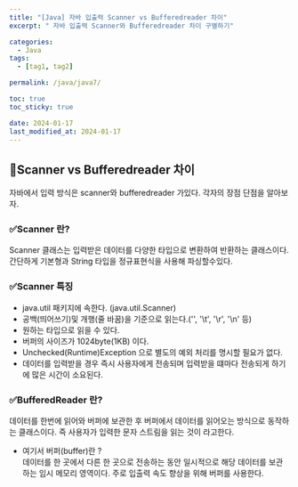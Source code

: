 ```yaml
---
title: "[Java] 자바 입출력 Scanner vs Bufferedreader 차이"
excerpt: " 자바 입출력 Scanner와 Bufferedreader 차이 구별하기"

categories:
  - Java
tags:
  - [tag1, tag2]

permalink: /java/java7/

toc: true
toc_sticky: true

date: 2024-01-17
last_modified_at: 2024-01-17
---
```


## 📌Scanner vs Bufferedreader 차이
자바에서 입력 방식은 scanner와 bufferedreader 가있다. 각자의 장점 단점을 알아보자.

### ✅Scanner 란?
Scanner 클래스는 입력받은 데이터를 다양한 타입으로 변환하여 반환하는 클래스이다.
간단하게 기본형과 String 타입을 정규표현식을 사용해 파싱할수있다.

### ✅Scanner 특징
* java.util 패키지에 속한다. (java.util.Scanner)
* 공백(띄어쓰기)및 개행(줄 바꿈)을 기준으로 읽는다.('', '\t', '\r', '\n' 등)
* 원하는 타입으로 읽을 수 있다.
* 버퍼의 사이즈가 1024byte(1KB) 이다.
* Unchecked(Runtime)Exception 으로 별도의 예외 처리를 명시할 필요가 없다.
* 데이터를 입력받을 경우 즉시 사용자에게 전송되며 입력받을 떄마다 전송되게 하기에 많은 시간이 소요된다.

### ✅BufferedReader 란?
데이터를 한번에 읽어와 버퍼에 보관한 후 버퍼에서 데이터를 읽어오는 방식으로 동작하는 클래스이다.
즉 사용자가 입력한 문자 스트림을 읽는 것이 라고한다.<br>

* 여기서 버퍼(buffer)란 ? <br>
데이터를 한 곳에서 다른 한 곳으로 전송하는 동안 일시적으로 해당 데이터를 보관하는 임시 메모리 영역이다.
주로 입출력 속도 향상을 위해 버퍼를 사용한다.
